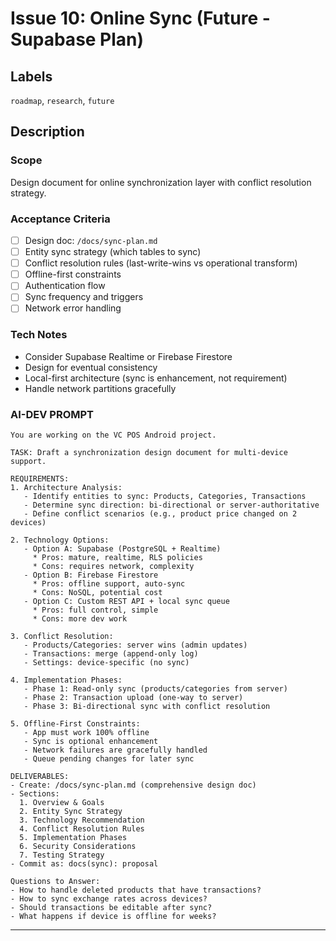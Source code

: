 # Issue 10: Online Sync (Future - Supabase Plan)

## Labels
`roadmap`, `research`, `future`

## Description

### Scope
Design document for online synchronization layer with conflict resolution strategy.

### Acceptance Criteria
- [ ] Design doc: `/docs/sync-plan.md`
- [ ] Entity sync strategy (which tables to sync)
- [ ] Conflict resolution rules (last-write-wins vs operational transform)
- [ ] Offline-first constraints
- [ ] Authentication flow
- [ ] Sync frequency and triggers
- [ ] Network error handling

### Tech Notes
- Consider Supabase Realtime or Firebase Firestore
- Design for eventual consistency
- Local-first architecture (sync is enhancement, not requirement)
- Handle network partitions gracefully

### AI-DEV PROMPT

```
You are working on the VC POS Android project.

TASK: Draft a synchronization design document for multi-device support.

REQUIREMENTS:
1. Architecture Analysis:
   - Identify entities to sync: Products, Categories, Transactions
   - Determine sync direction: bi-directional or server-authoritative
   - Define conflict scenarios (e.g., product price changed on 2 devices)

2. Technology Options:
   - Option A: Supabase (PostgreSQL + Realtime)
     * Pros: mature, realtime, RLS policies
     * Cons: requires network, complexity
   - Option B: Firebase Firestore
     * Pros: offline support, auto-sync
     * Cons: NoSQL, potential cost
   - Option C: Custom REST API + local sync queue
     * Pros: full control, simple
     * Cons: more dev work

3. Conflict Resolution:
   - Products/Categories: server wins (admin updates)
   - Transactions: merge (append-only log)
   - Settings: device-specific (no sync)

4. Implementation Phases:
   - Phase 1: Read-only sync (products/categories from server)
   - Phase 2: Transaction upload (one-way to server)
   - Phase 3: Bi-directional sync with conflict resolution

5. Offline-First Constraints:
   - App must work 100% offline
   - Sync is optional enhancement
   - Network failures are gracefully handled
   - Queue pending changes for later sync

DELIVERABLES:
- Create: /docs/sync-plan.md (comprehensive design doc)
- Sections:
  1. Overview & Goals
  2. Entity Sync Strategy
  3. Technology Recommendation
  4. Conflict Resolution Rules
  5. Implementation Phases
  6. Security Considerations
  7. Testing Strategy
- Commit as: docs(sync): proposal

Questions to Answer:
- How to handle deleted products that have transactions?
- How to sync exchange rates across devices?
- Should transactions be editable after sync?
- What happens if device is offline for weeks?
```

---

